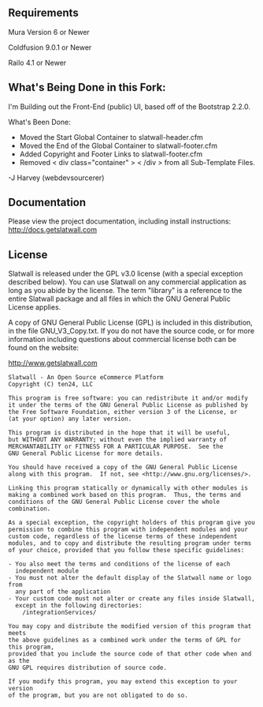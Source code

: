 Requirements
------------

Mura Version 6 or Newer

Coldfusion 9.0.1 or Newer

Railo 4.1 or Newer

What's Being Done in this Fork:
-------------

I'm Building out the Front-End (public) UI, based off of the Bootstrap 2.2.0.

What's Been Done:
- Moved the Start Global Container to slatwall-header.cfm
- Moved the End of the Global Container to slatwall-footer.cfm
- Added Copyright and Footer Links to slatwall-footer.cfm
- Removed < div class="container" > < /div > from all Sub-Template Files.

-J Harvey (webdevsourcerer)


Documentation
-------------

Please view the project documentation, including install instructions: http://docs.getslatwall.com


License
-------

Slatwall is released under the GPL v3.0 license (with a special exception described below).
You can use Slatwall on any commercial application as long as you abide by the license.
The term "library" is a reference to the entire Slatwall package and all files in which
the GNU General Public License applies.

A copy of GNU General Public License (GPL) is included in this distribution,
in the file GNU_V3_Copy.txt. If you do not have the source code, or for more information
including questions about commercial license both can be found on the website:

http://www.getslatwall.com


	Slatwall - An Open Source eCommerce Platform
    Copyright (C) ten24, LLC
	
    This program is free software: you can redistribute it and/or modify
    it under the terms of the GNU General Public License as published by
    the Free Software Foundation, either version 3 of the License, or
    (at your option) any later version.
	
    This program is distributed in the hope that it will be useful,
    but WITHOUT ANY WARRANTY; without even the implied warranty of
    MERCHANTABILITY or FITNESS FOR A PARTICULAR PURPOSE.  See the
    GNU General Public License for more details.
	
    You should have received a copy of the GNU General Public License
    along with this program.  If not, see <http://www.gnu.org/licenses/>.
    
    Linking this program statically or dynamically with other modules is
    making a combined work based on this program.  Thus, the terms and
    conditions of the GNU General Public License cover the whole
    combination.
	
    As a special exception, the copyright holders of this program give you
    permission to combine this program with independent modules and your 
    custom code, regardless of the license terms of these independent
    modules, and to copy and distribute the resulting program under terms 
    of your choice, provided that you follow these specific guidelines: 

	- You also meet the terms and conditions of the license of each 
	  independent module 
	- You must not alter the default display of the Slatwall name or logo from  
	  any part of the application 
	- Your custom code must not alter or create any files inside Slatwall, 
	  except in the following directories:
		/integrationServices/

	You may copy and distribute the modified version of this program that meets 
	the above guidelines as a combined work under the terms of GPL for this program, 
	provided that you include the source code of that other code when and as the 
	GNU GPL requires distribution of source code.
    
    If you modify this program, you may extend this exception to your version 
    of the program, but you are not obligated to do so.
    
